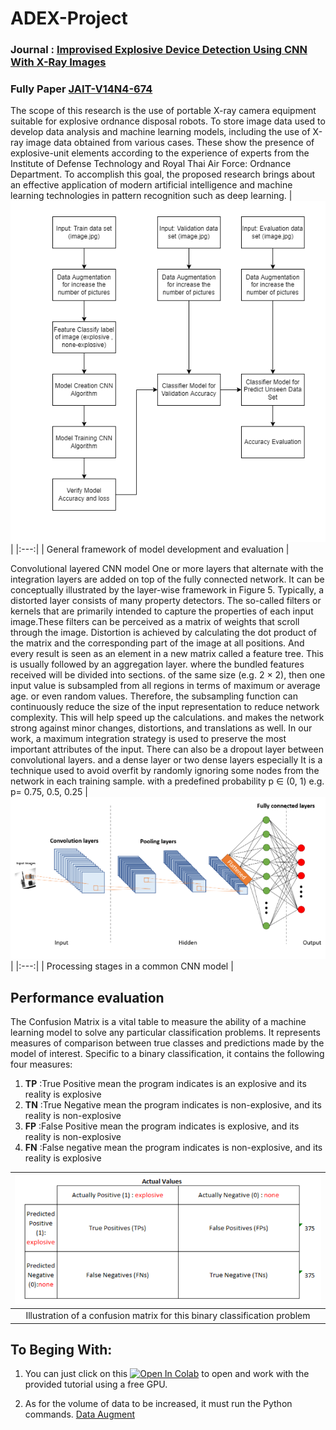# ADEX-Project
### Journal : [Improvised Explosive Device Detection Using CNN With X-Ray Images](https://research.aber.ac.uk/en/publications/improvised-explosive-device-detection-using-cnn-with-x-ray-images)
### Fully Paper [JAIT-V14N4-674](https://www.jait.us/uploadfile/2023/JAIT-V14N4-674.pdf)

The scope of this research is the use of portable X-ray camera equipment suitable for explosive ordnance disposal robots. To store image data used to develop data analysis and machine learning models, including the use of X-ray image data obtained from various cases. These show the presence of explosive-unit elements according to the experience of experts from the Institute of Defense Technology and Royal Thai Air Force: Ordnance Department. To accomplish this goal, the proposed research brings about an effective application of modern artificial intelligence and machine learning technologies in pattern recognition such as deep learning.
| <img src="https://github.com/KwinLook/ADEX-Project/blob/main/Project-Diagram/General-ADEX-Diagram-Page-4.drawio.png" class="img-responsive"> |
|:---:|
| General framework of model development and evaluation |

Convolutional layered CNN model One or more layers that alternate with the integration layers are added on top of the fully connected network. It can be conceptually illustrated by the layer-wise framework in Figure 5. Typically, a distorted layer consists of many property detectors. The so-called filters or kernels that are primarily intended to capture the properties of each input image.These filters can be perceived as a matrix of weights that scroll through the image. Distortion is achieved by calculating the dot product of the matrix and the corresponding part of the image at all positions. And every result is seen as an element in a new matrix called a feature tree. This is usually followed by an aggregation layer. where the bundled features received will be divided into sections. of the same size (e.g. 2 × 2), then one input value is subsampled from all regions in terms of maximum or average age. or even random values. Therefore, the subsampling function can continuously reduce the size of the input representation to reduce network complexity. This will help speed up the calculations. and makes the network strong against minor changes, distortions, and translations as well. In our work, a maximum integration strategy is used to preserve the most important attributes of the input. There can also be a dropout layer between convolutional layers. and a dense layer or two dense layers especially It is a technique used to avoid overfit by randomly ignoring some nodes from the network in each training sample. with a predefined probability p ∈ (0, 1) e.g.  p= 0.75, 0.5, 0.25
| <img src="https://github.com/KwinLook/ADEX-Project/blob/main/Project-Diagram/ADEX-CNN%20Model.PNG" class="img-responsive"> |
|:---:|
| Processing stages in a common CNN model |

## Performance evaluation
The Confusion Matrix is a vital table to measure the ability of a machine learning model to solve any particular classification problems. It represents measures of comparison between true classes and predictions made by the model of interest. Specific to a binary classification, it contains the following four measures:
1. **TP** :True Positive mean the program indicates is an explosive and its reality is explosive
2. **TN** :True Negative mean the program indicates is non-explosive, and its reality is non-explosive 
3. **FP** :False Positive mean the program indicates is explosive, and its reality is non-explosive 
4. **FN** :False negative mean the program indicates is non-explosive, and its reality is explosive

| <img src="https://github.com/KwinLook/ADEX-Project/blob/main/Project-Diagram/Confusion%20Matrix.PNG" class="img-responsive"> |
|:---:|
| Illustration of a confusion matrix for this binary classification problem |


## To Beging With:
1. You can just click on this
[![Open In Colab](https://colab.research.google.com/assets/colab-badge.svg)](https://colab.research.google.com/github/KwinLook/ADEX-Project/blob/main/Project-Code/CNN%20Model/ADEX_Project_Launch_Colab.ipynb) to open and work with the provided tutorial using a free GPU.
 
2. As for the volume of data to be increased, it must run the Python commands. [Data Augment](https://github.com/KwinLook/ADEX-Project/blob/main/Project-Code/Data%20Augmentation/ADEX_Generate_Images_Useing_DataAugment.py)
